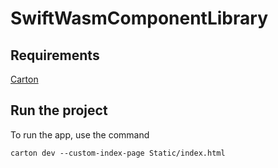# SwiftWasmComponentLibrary

## Requirements
[Carton](https://github.com/swiftwasm/carton)

## Run the project
To run the app, use the command 
```
carton dev --custom-index-page Static/index.html
```
